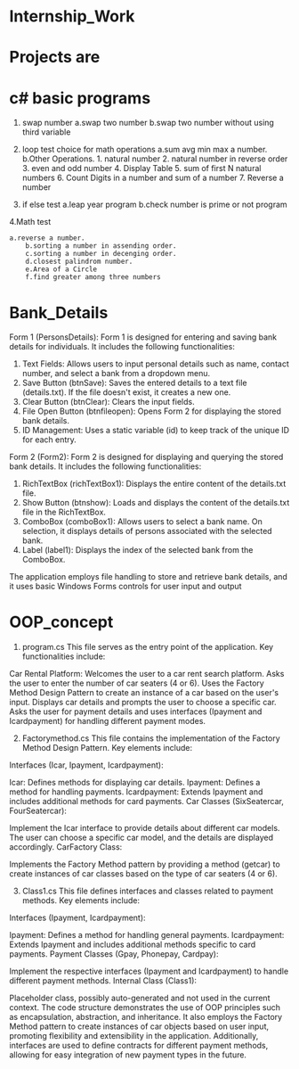 # Internship_Work


# Projects are


# c# basic programs

1. swap number
	a.swap two number
	b.swap two number without using third variable

2. loop test
	choice for math operations
        a.sum avg min max a number.
        b.Other Operations.
		1. natural number
                2. natural number in reverse order
                3. even and odd number
                4. Display Table
                5. sum of first N natural numbers
                6. Count Digits in a number and sum of a number
                7. Reverse a number
   
3. if else test
	a.leap year program
	b.check number is prime or not program

<!-- 4.array test .....

  a.print array element
   -->     
4.Math test
	
	a.reverse a number.
        b.sorting a number in assending order.
        c.sorting a number in decenging order.
        d.closest palindrom number. 
        e.Area of a Circle
        f.find greater among three numbers



# Bank_Details

Form 1 (PersonsDetails):
Form 1 is designed for entering and saving bank details for individuals. It includes the following functionalities:

1. Text Fields: Allows users to input personal details such as name, contact number, and select a bank from a dropdown menu.
2. Save Button (btnSave): Saves the entered details to a text file (details.txt). If the file doesn't exist, it creates a new one.
3. Clear Button (btnClear): Clears the input fields.
4. File Open Button (btnfileopen): Opens Form 2 for displaying the stored bank details.
5. ID Management: Uses a static variable (id) to keep track of the unique ID for each entry.

Form 2 (Form2):
Form 2 is designed for displaying and querying the stored bank details. It includes the following functionalities:

1. RichTextBox (richTextBox1): Displays the entire content of the details.txt file.
2. Show Button (btnshow): Loads and displays the content of the details.txt file in the RichTextBox.
3. ComboBox (comboBox1): Allows users to select a bank name. On selection, it displays details of persons associated with the selected bank.
4. Label (label1): Displays the index of the selected bank from the ComboBox.

The application employs file handling to store and retrieve bank details, and it uses basic Windows Forms controls for user input and output

# OOP_concept


1. program.cs
This file serves as the entry point of the application. Key functionalities include:

Car Rental Platform:
Welcomes the user to a car rent search platform.
Asks the user to enter the number of car seaters (4 or 6).
Uses the Factory Method Design Pattern to create an instance of a car based on the user's input.
Displays car details and prompts the user to choose a specific car.
Asks the user for payment details and uses interfaces (Ipayment and Icardpayment) for handling different payment modes.

2. Factorymethod.cs
This file contains the implementation of the Factory Method Design Pattern. Key elements include:

Interfaces (Icar, Ipayment, Icardpayment):

Icar: Defines methods for displaying car details.
Ipayment: Defines a method for handling payments.
Icardpayment: Extends Ipayment and includes additional methods for card payments.
Car Classes (SixSeatercar, FourSeatercar):

Implement the Icar interface to provide details about different car models.
The user can choose a specific car model, and the details are displayed accordingly.
CarFactory Class:

Implements the Factory Method pattern by providing a method (getcar) to create instances of car classes based on the type of car seaters (4 or 6).

3. Class1.cs
This file defines interfaces and classes related to payment methods. Key elements include:

Interfaces (Ipayment, Icardpayment):

Ipayment: Defines a method for handling general payments.
Icardpayment: Extends Ipayment and includes additional methods specific to card payments.
Payment Classes (Gpay, Phonepay, Cardpay):

Implement the respective interfaces (Ipayment and Icardpayment) to handle different payment methods.
Internal Class (Class1):

Placeholder class, possibly auto-generated and not used in the current context.
The code structure demonstrates the use of OOP principles such as encapsulation, abstraction, and inheritance. It also employs the Factory Method pattern to create instances of car objects based on user input, promoting flexibility and extensibility in the application. Additionally, interfaces are used to define contracts for different payment methods, allowing for easy integration of new payment types in the future.
